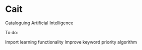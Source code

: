 # Cait
Cataloguing Artificial Intelligence

To do:

Import learning functionality
Improve keyword priority algorithm
